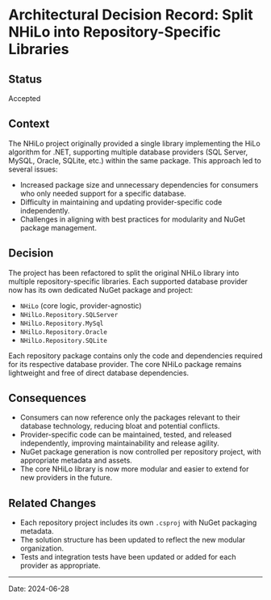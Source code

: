 # Architectural Decision Record: Split NHiLo into Repository-Specific Libraries

## Status
Accepted

## Context
The NHiLo project originally provided a single library implementing the HiLo algorithm for .NET, supporting multiple database providers (SQL Server, MySQL, Oracle, SQLite, etc.) within the same package. This approach led to several issues:

- Increased package size and unnecessary dependencies for consumers who only needed support for a specific database.
- Difficulty in maintaining and updating provider-specific code independently.
- Challenges in aligning with best practices for modularity and NuGet package management.

## Decision
The project has been refactored to split the original NHiLo library into multiple repository-specific libraries. Each supported database provider now has its own dedicated NuGet package and project:

- `NHiLo` (core logic, provider-agnostic)
- `NHilLo.Repository.SQLServer`
- `NHilLo.Repository.MySql`
- `NHilLo.Repository.Oracle`
- `NHilLo.Repository.SQLite`

Each repository package contains only the code and dependencies required for its respective database provider. The core NHiLo package remains lightweight and free of direct database dependencies.

## Consequences
- Consumers can now reference only the packages relevant to their database technology, reducing bloat and potential conflicts.
- Provider-specific code can be maintained, tested, and released independently, improving maintainability and release agility.
- NuGet package generation is now controlled per repository project, with appropriate metadata and assets.
- The core NHiLo library is now more modular and easier to extend for new providers in the future.

## Related Changes
- Each repository project includes its own `.csproj` with NuGet packaging metadata.
- The solution structure has been updated to reflect the new modular organization.
- Tests and integration tests have been updated or added for each provider as appropriate.

---
Date: 2024-06-28
